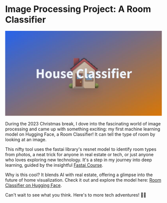 # Image Processing Project: A Room Classifier

![](/images/hc.png "House Classifier")


During the 2023 Christmas break, I dove into the fascinating world of image processing and came up with something exciting: my first machine learning model on Hugging Face, a Room Classifier! It can tell the type of room by looking at an image.

This nifty tool uses the fastai library's resnet model to identify room types from photos, a neat trick for anyone in real estate or tech, or just anyone who loves exploring new technology. It's a step in my journey into deep learning, guided by the insightful [Fastai Course](https://course.fast.ai/).

Why is this cool? It blends AI with real estate, offering a glimpse into the future of home visualization. Check it out and explore the model here: [Room Classifier on Hugging Face](https://huggingface.co/spaces/Guoest/house_classifier).

Can't wait to see what you think. Here's to more tech adventures! 🚀💫
